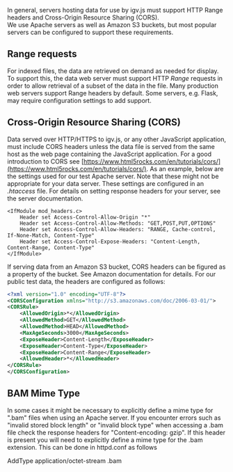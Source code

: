 In general, servers hosting data for use by igv.js must support HTTP Range headers and Cross-Origin Resource Sharing (CORS).  
We use Apache servers as well as Amazon S3 buckets, but most popular servers can be configured to support these requirements.  

## Range requests

For indexed files, the data are retrieved on demand as needed for display. To support this, the data web server must 
support HTTP _Range_ requests in order to allow retrieval of a subset of the data in the file. Many production web 
servers support Range headers by default. Some servers, e.g. Flask, may require configuration settings to add support.  


## Cross-Origin Resource Sharing (CORS)

Data served over HTTP/HTTPS to igv.js, or any other JavaScript application, must include CORS headers unless the data file is served from the same host as the web page containing the JavaScript application.    For a good introduction to CORS see [https://www.html5rocks.com/en/tutorials/cors/](https://www.html5rocks.com/en/tutorials/cors/).  As an example, below are the settings used for our test Apache server.  Note that these might not be appropriate for your data server.  These settings are configured in an _.htaccess_ file. For details on setting response headers for your server, see the server documentation.

    <IfModule mod_headers.c>
        Header set Access-Control-Allow-Origin "*"
        Header set Access-Control-Allow-Methods: "GET,POST,PUT,OPTIONS"
        Header set Access-Control-Allow-Headers: "RANGE, Cache-control, If-None-Match, Content-Type"
        Header set Access-Control-Expose-Headers: "Content-Length, Content-Range, Content-Type"
    </IfModule>

If serving data from an Amazon S3 bucket, CORS headers can be figured as a property of the bucket.  See Amazon documentation for details.  For our public test data, the headers are configured as follows:

```xml
<?xml version="1.0" encoding="UTF-8"?>
<CORSConfiguration xmlns="http://s3.amazonaws.com/doc/2006-03-01/">
<CORSRule>
    <AllowedOrigin>*</AllowedOrigin>
    <AllowedMethod>GET</AllowedMethod>
    <AllowedMethod>HEAD</AllowedMethod>
    <MaxAgeSeconds>3000</MaxAgeSeconds>
    <ExposeHeader>Content-Length</ExposeHeader>
    <ExposeHeader>Content-Type</ExposeHeader>
    <ExposeHeader>Content-Range</ExposeHeader>
    <AllowedHeader>*</AllowedHeader>
</CORSRule>
</CORSConfiguration>
```
## BAM Mime Type

In some cases it might be necessary to explicitly define a mime type for ".bam" files when using an Apache server. 
If you encounter errors such as "invalid stored block length" or "invalid block type" when accessing a .bam file 
check the response headers for  "Content-encoding: gzip".   If this header is present you will need to explicitly 
define a mime type for the .bam extension.  This can be done in httpd.conf as follows  

AddType application/octet-stream .bam

  
